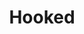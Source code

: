---
title: Hooked
authors: ["Nir Eyal"]
openlibrary_id: OL19992071W
openlibrary_cover_edition_id: OL32818024M
openlibrary_author_ids: ["OL7489216A"]
finished_at: 

last_updated_at: 2022-01-15

---